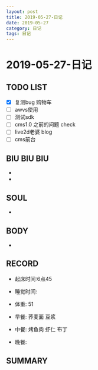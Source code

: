 ```yaml
---
layout: post
title: 2019-05-27-日记
date: 2019-05-27
category: 日记
tags: 日记
---
```

# 2019-05-27-日记
## TODO LIST
- [x] 复测bug 购物车 
- [ ] awvs使用
- [ ] 测试sdk
- [ ] cms1.0 之前的问题 check 
- [ ] live2d老婆 blog
- [ ] cms前台
 
## BIU BIU BIU
- 
- 
 
## SOUL
- 
 
## BODY
- 
 
## RECORD
- 起床时间:6点45  
- 睡觉时间:  
 
- 体重:  51
 
- 早餐:  荞麦面 豆浆
- 中餐:  烤鱼肉 虾仁 布丁
- 晚餐:  
 
## SUMMARY
 
 

